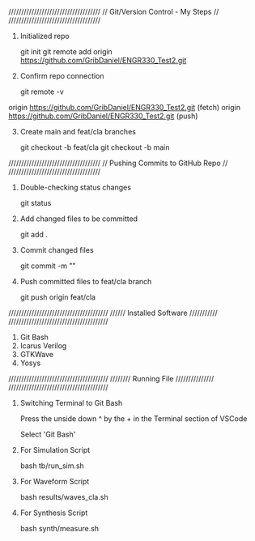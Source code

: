 ////////////////////////////////////
// Git/Version Control - My Steps //
////////////////////////////////////

1. Initialized repo
   
   git init
   git remote add origin https://github.com/GribDaniel/ENGR330_Test2.git

2. Confirm repo connection 

    git remote -v

origin  https://github.com/GribDaniel/ENGR330_Test2.git (fetch)
origin  https://github.com/GribDaniel/ENGR330_Test2.git (push)

3. Create main and feat/cla branches

    git checkout -b feat/cla
    git checkout -b main


////////////////////////////////////
// Pushing Commits to GitHub Repo //
////////////////////////////////////

1. Double-checking status changes

    git status

2. Add changed files to be committed

    git add .

3. Commit changed files

    git commit -m "<Insert Comment here>"

4. Push committed files to feat/cla branch

    git push origin feat/cla

///////////////////////////////////////
//////  Installed Software  ///////////
///////////////////////////////////////

1. Git Bash
2. Icarus Verilog
3. GTKWave
4. Yosys

///////////////////////////////////////
////////  Running File  ///////////////
///////////////////////////////////////

1. Switching Terminal to Git Bash

    Press the unside down ^ by the + in the Terminal section of VSCode

    Select 'Git Bash'

2. For Simulation Script

    bash tb/run_sim.sh

3. For Waveform Script

    bash results/waves_cla.sh

4. For Synthesis Script

    bash synth/measure.sh